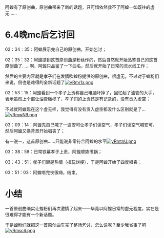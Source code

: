 阿蝗有了原创曲，原创曲带来了新的话题，只可惜依然救不了阿蝗一如既往的虚无……

# 6.4晚mc后乞讨回

02：34：35：阿蝗展示完自己的原创曲，开始乞讨；

02：35：32：阿蝗提到这首原创曲是粉丝作的，然后自然就开始品鉴自己的这首原创曲了……啊，阿蝗只品鉴了一下曲名，然后就开始了日常的流水线工作；

然后的主要内容就是孝子们在发情吹蝗粉提供的原创曲，很虚无，不过对于蝗粉们来说，倒也是难得的全新话题了[![yRmr1x.png](https://z3.ax1x.com/2021/02/18/yRmr1x.png)](https://imgtu.com/i/yRmr1x)

02：53：15：阿蝗看到一个孝子上贡称自己电脑坏掉了，回忆起了油管的大手，表示虽然上个窗让油管橄榄了，孝子们的上贡还是有记录的，没有贡入虚空；

不过就阿蝗现在这个虚无样，我觉得有没有贡入虚空都没什么区别就是了…[![yRmwN9.png](https://z3.ax1x.com/2021/02/18/yRmwN9.png)](https://imgtu.com/i/yRmwN9)

03：09：14：阿蝗先自己喊了一波安可让孝子们读空气，孝子们读空气喊安可，然后阿蝗又换背景开始唱丧了；

有一说一，这首原创曲……只能说非常符合阿蝗的水平[![yRmtnU.png](https://z3.ax1x.com/2021/02/18/yRmtnU.png)](https://imgtu.com/i/yRmtnU)

03：38：58：日常铁幕孝子上贡，阿蝗顺势甩锅；

03：43：51：孝子们很是热情（指玩烂梗），于是阿蝗开始了四度唱丧；

03：51：03：阿蝗唱完丧很嗨，结束。

# 小结

一首原创曲确实让蝗粉们再次激情了起来——毕竟以阿蝗日常的虚无程度，实在是很难得才能有一个新话题。

于是蝗粉们就把这一首原创曲车完了整场乞讨，怎么说呢？至少我省事了吧[![yRmsc6.png](https://z3.ax1x.com/2021/02/18/yRmsc6.png)](https://imgtu.com/i/yRmsc6)